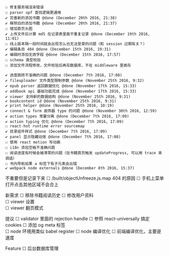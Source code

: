 
	☐ 修复服务端渲染错误
	☐ parser opf 查找逻辑更通用
	✔ 完善新的添加书籍 @done (December 20th 2016, 21:38)
	✔ 移除旧的添加书籍 @done (December 20th 2016, 21:37)
	☐ 增加首页头图
	✔ 上传文件后计算 md5 在记录表里面不重复记录 @done (December 19th 2016, 11:01)
	☐ 线上版本隔一段时间就会出现怎么也无法登录的问题（和 session 过期有关？）
	✔ 编辑条目 404 @done (December 15th 2016, 19:31)
	✔ 编辑时添加无效字段 @done (December 15th 2016, 17:57)
	☐ schema 类型校验
	☐ 添加文件流程修改，文件校验后再存数据库，不在 middleware 里面存

	✔ 进度跳转不准确的问题 @done (December 7th 2016, 17:08)
	✔ fileuploader 文件类型限制参数 @done (November 25th 2016, 9:32)
	✔ epub parser 返回数据优化 @done (November 17th 2016, 15:33)
	✔ addbook api 基础功能完成 @done (November 17th 2016, 15:33)
	✔ viewer 支持新的数据结构 @done (November 25th 2016, 9:31)
	✔ bookcontent id @done (November 25th 2016, 9:31)
	✔ print helper @done (November 25th 2016, 10:19)
	✔ connect & form 装饰器 type 的问题 @done (November 30th 2016, 12:59)
	✔ action types 常量分离 @done (December 7th 2016, 17:09)
	✔ action typing 优化 @done (December 7th 2016, 17:09)
	☐ react-hot runtime error sourcemap
	✔ 目录组件样式 @done (December 7th 2016, 17:09)
	✔ panel 显示隐藏动效 @done (December 7th 2016, 17:08)
	☐ 使用 react motion 写动画
	☐ i18n 添加空格不准确问题
	☐ 阅读进度有时候会被清零的问题（在书籍首页触发 updateProgress, 可以用 trace 来调适）
	☐ 书内导航如果 a 标签下有子元素会出错
	✔ webpack node externals @done (December 8th 2016, 15:37)

不重要但是记录下来
	☐ /built/objectUnfreeze.js.map 404 的原因
	☐ 手机上菜单打开点击其他区域不会合上

新需求
	☐ 移除书籍阅读历史
	☐ 修改用户资料  
	☐ viewer 设置  
	☐ viewer 翻页模式

提议
	☐ validator 里面的 rejection handle
	☐ 参照 react-universally 搞定 cookies
	☐ 添加 og meta 标签  
	☐ node 环境用类似 babel register
	☐ node 编译优化
	☐ 前端编译优化，主要是速度

Feature
	☐ 后台数据库管理
